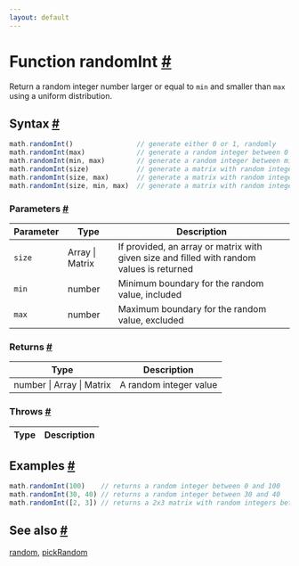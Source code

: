 ```yaml
---
layout: default
---
```


<!-- Note: This file is automatically generated from source code comments. Changes made in this file will be overridden. -->

<h1 id="function-randomint">Function randomInt <a href="#function-randomint" title="Permalink">#</a></h1>

Return a random integer number larger or equal to `min` and smaller than `max`
using a uniform distribution.


<h2 id="syntax">Syntax <a href="#syntax" title="Permalink">#</a></h2>

```js
math.randomInt()                // generate either 0 or 1, randomly
math.randomInt(max)             // generate a random integer between 0 and max
math.randomInt(min, max)        // generate a random integer between min and max
math.randomInt(size)            // generate a matrix with random integer between 0 and 1
math.randomInt(size, max)       // generate a matrix with random integer between 0 and max
math.randomInt(size, min, max)  // generate a matrix with random integer between min and max
```

<h3 id="parameters">Parameters <a href="#parameters" title="Permalink">#</a></h3>

Parameter | Type | Description
--------- | ---- | -----------
`size` | Array &#124; Matrix | If provided, an array or matrix with given size and filled with random values is returned
`min` | number | Minimum boundary for the random value, included
`max` | number | Maximum boundary for the random value, excluded

<h3 id="returns">Returns <a href="#returns" title="Permalink">#</a></h3>

Type | Description
---- | -----------
number &#124; Array &#124; Matrix | A random integer value


<h3 id="throws">Throws <a href="#throws" title="Permalink">#</a></h3>

Type | Description
---- | -----------


<h2 id="examples">Examples <a href="#examples" title="Permalink">#</a></h2>

```js
math.randomInt(100)    // returns a random integer between 0 and 100
math.randomInt(30, 40) // returns a random integer between 30 and 40
math.randomInt([2, 3]) // returns a 2x3 matrix with random integers between 0 and 1
```


<h2 id="see-also">See also <a href="#see-also" title="Permalink">#</a></h2>

[random](random.html),
[pickRandom](pickRandom.html)
